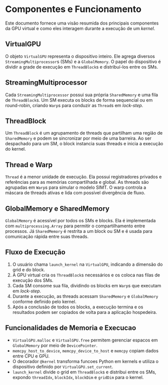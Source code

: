 # Componentes e Funcionamento

Este documento fornece uma visão resumida dos principais componentes da GPU virtual e como eles interagem durante a execução de um *kernel*.

## VirtualGPU

O objeto `VirtualGPU` representa o dispositivo inteiro. Ele agrega diversos `StreamingMultiprocessor`s (SMs) e a `GlobalMemory`. O papel do dispositivo é dividir a grade de execução em `ThreadBlock`s e distribuí-los entre os SMs.

## StreamingMultiprocessor

Cada `StreamingMultiprocessor` possui sua própria `SharedMemory` e uma fila de `ThreadBlock`s. Um SM executa os blocks de forma sequencial ou em round-robin, criando `Warp`s para conduzir as `Thread`s em *lock-step*.

## ThreadBlock

Um `ThreadBlock` é um agrupamento de threads que partilham uma região de `SharedMemory` e podem se sincronizar por meio de uma barreira. Ao ser despachado para um SM, o block instancia suas threads e inicia a execução do kernel.

## Thread e Warp

`Thread` é a menor unidade de execução. Ela possui registradores privados e referências para as memórias compartilhada e global. As threads são agrupadas em `Warp`s para simular o modelo SIMT. O warp controla a máscara de threads ativas e lida com possível divergência de fluxo.

## GlobalMemory e SharedMemory

`GlobalMemory` é acessível por todos os SMs e blocks. Ela é implementada com `multiprocessing.Array` para permitir o compartilhamento entre processos. Já `SharedMemory` é restrita a um block ou SM e é usada para comunicação rápida entre suas threads.

## Fluxo de Execução

1. O usuário chama `launch_kernel` na `VirtualGPU`, indicando a dimensão do grid e do block.
2. A GPU virtual cria os `ThreadBlock`s necessários e os coloca nas filas de execução dos SMs.
3. Cada SM consome sua fila, dividindo os blocks em `Warp`s que executam em *lock-step*.
4. Durante a execução, as threads acessam `SharedMemory` e `GlobalMemory` conforme definido pelo kernel.
5. Após a conclusão de todos os blocks, a execução termina e os resultados podem ser copiados de volta para a aplicação hospedeira.


## Funcionalidades de Memoria e Execucao

- `VirtualGPU.malloc` e `VirtualGPU.free` permitem gerenciar espacos em `GlobalMemory` por meio de `DevicePointer`.
- `memcpy_host_to_device`, `memcpy_device_to_host` e `memcpy` copiam dados entre CPU e GPU.
- O decorador `@kernel` transforma funcoes Python em kernels e utiliza o dispositivo definido por `VirtualGPU.set_current`.
- `launch_kernel` divide o grid em `ThreadBlock`s e distribui entre os SMs, expondo `threadIdx`, `blockIdx`, `blockDim` e `gridDim` para o kernel.
